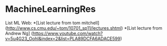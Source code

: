 # MachineLearningRes

List ML Web:
*[List lecture from tom mitchell] (http://www.cs.cmu.edu/~tom/10701_sp11/lectures.shtml)
*[List lecture from Andrew Ng] (https://www.youtube.com/watch?v=5u4G23_OohI&index=2&list=PLA89DCFA6ADACE599)
